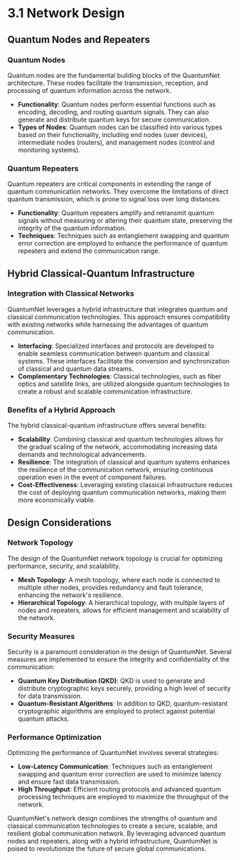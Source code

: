 
# 3.1 Network Design

## Quantum Nodes and Repeaters

### Quantum Nodes
Quantum nodes are the fundamental building blocks of the QuantumNet architecture. These nodes facilitate the transmission, reception, and processing of quantum information across the network.

- **Functionality**: Quantum nodes perform essential functions such as encoding, decoding, and routing quantum signals. They can also generate and distribute quantum keys for secure communication.
- **Types of Nodes**: Quantum nodes can be classified into various types based on their functionality, including end nodes (user devices), intermediate nodes (routers), and management nodes (control and monitoring systems).

### Quantum Repeaters
Quantum repeaters are critical components in extending the range of quantum communication networks. They overcome the limitations of direct quantum transmission, which is prone to signal loss over long distances.

- **Functionality**: Quantum repeaters amplify and retransmit quantum signals without measuring or altering their quantum state, preserving the integrity of the quantum information.
- **Techniques**: Techniques such as entanglement swapping and quantum error correction are employed to enhance the performance of quantum repeaters and extend the communication range.

## Hybrid Classical-Quantum Infrastructure

### Integration with Classical Networks
QuantumNet leverages a hybrid infrastructure that integrates quantum and classical communication technologies. This approach ensures compatibility with existing networks while harnessing the advantages of quantum communication.

- **Interfacing**: Specialized interfaces and protocols are developed to enable seamless communication between quantum and classical systems. These interfaces facilitate the conversion and synchronization of classical and quantum data streams.
- **Complementary Technologies**: Classical technologies, such as fiber optics and satellite links, are utilized alongside quantum technologies to create a robust and scalable communication infrastructure.

### Benefits of a Hybrid Approach
The hybrid classical-quantum infrastructure offers several benefits:

- **Scalability**: Combining classical and quantum technologies allows for the gradual scaling of the network, accommodating increasing data demands and technological advancements.
- **Resilience**: The integration of classical and quantum systems enhances the resilience of the communication network, ensuring continuous operation even in the event of component failures.
- **Cost-Effectiveness**: Leveraging existing classical infrastructure reduces the cost of deploying quantum communication networks, making them more economically viable.

## Design Considerations

### Network Topology
The design of the QuantumNet network topology is crucial for optimizing performance, security, and scalability.

- **Mesh Topology**: A mesh topology, where each node is connected to multiple other nodes, provides redundancy and fault tolerance, enhancing the network's resilience.
- **Hierarchical Topology**: A hierarchical topology, with multiple layers of nodes and repeaters, allows for efficient management and scalability of the network.

### Security Measures
Security is a paramount consideration in the design of QuantumNet. Several measures are implemented to ensure the integrity and confidentiality of the communication:

- **Quantum Key Distribution (QKD)**: QKD is used to generate and distribute cryptographic keys securely, providing a high level of security for data transmission.
- **Quantum-Resistant Algorithms**: In addition to QKD, quantum-resistant cryptographic algorithms are employed to protect against potential quantum attacks.

### Performance Optimization
Optimizing the performance of QuantumNet involves several strategies:

- **Low-Latency Communication**: Techniques such as entanglement swapping and quantum error correction are used to minimize latency and ensure fast data transmission.
- **High Throughput**: Efficient routing protocols and advanced quantum processing techniques are employed to maximize the throughput of the network.

QuantumNet's network design combines the strengths of quantum and classical communication technologies to create a secure, scalable, and resilient global communication network. By leveraging advanced quantum nodes and repeaters, along with a hybrid infrastructure, QuantumNet is poised to revolutionize the future of secure global communications.
